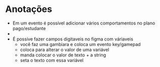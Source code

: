 # Anotações

- Em um evento é possível adicionar vários comportamentos no plano pago/estudante
- 
- É possíve fazer campos digitaveis  no figma com váriaveis
    - você faz uma gambiara e coloca um evento key/gamepad
    - coloca para alterar o valor de uma variável
    - manda colocar o valor de texto + a string
    - seta o texto com essa variável